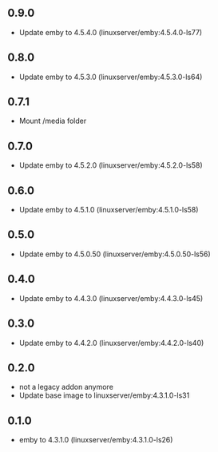## 0.9.0

 - Update emby to 4.5.4.0 (linuxserver/emby:4.5.4.0-ls77)

## 0.8.0

 - Update emby to 4.5.3.0 (linuxserver/emby:4.5.3.0-ls64)

## 0.7.1

 - Mount /media folder

## 0.7.0

 - Update emby to 4.5.2.0 (linuxserver/emby:4.5.2.0-ls58)

## 0.6.0

 - Update emby to 4.5.1.0 (linuxserver/emby:4.5.1.0-ls58)

## 0.5.0

 - Update emby to 4.5.0.50 (linuxserver/emby:4.5.0.50-ls56)

## 0.4.0

 - Update emby to 4.4.3.0 (linuxserver/emby:4.4.3.0-ls45)

## 0.3.0

 - Update emby to 4.4.2.0 (linuxserver/emby:4.4.2.0-ls40)

## 0.2.0

 - not a legacy addon anymore
 - Update base image to linuxserver/emby:4.3.1.0-ls31

## 0.1.0

 - emby to 4.3.1.0 (linuxserver/emby:4.3.1.0-ls26)